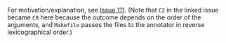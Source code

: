 For motivation/explanation, see
[Issue 111](https://github.com/typetools/annotation-tools/issues/111).
(Note that `C2` in the linked issue became `C0` here because the outcome
depends on the order of the arguments, and `Makefile` passes the files
to the annotator in reverse lexicographical order.)
